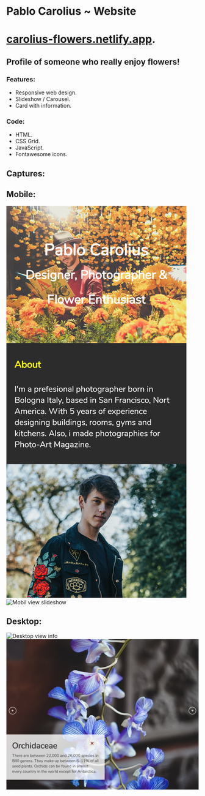 # Pablo Carolius ~ Website
# [carolius-flowers.netlify.app](https://carolius-flowers.netlify.app/).
## Profile of someone who really enjoy flowers!

### Features:
- Responsive web design.
- Slideshow / Carousel.
- Card with information.

### Code:
- HTML.
- CSS Grid.
- JavaScript.
- Fontawesome icons.

## Captures:
## Mobile:
![Mobil view info](./images/mobile1.png)
![Mobil view slideshow](./images/mobile2.png)
## Desktop:
![Desktop view info](./images/desktop1.png)
![Desktop view slideshow](./images/desktop2.png)